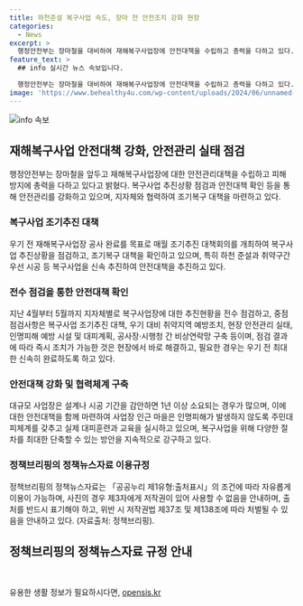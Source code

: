 ```yaml
---
title: 하천준설 복구사업 속도, 장마 전 안전조치 강화 현장
categories:
  - News
excerpt: >
  행정안전부는 장마철을 대비하여 재해복구사업장에 안전대책을 수립하고 총력을 다하고 있다. 특히 지난 3월부터 조기추진 대책회의를 개최하며 지자체와 협력하여 복구사업을 신속히 추진하고, 대규모 사업장을 직접 점검하는 등 안전대책을 강화하고 있다. 또한, 복구사업 조기추진 대책, 취약지역 예방조치, 인명피해 예방 시설 등을 중점 점검하고 즉시 조치가 가능한 사항에 대해 우선 처리하고 있다. 그 외에도 복구사업 진행을 위한 법적·행정적 절차를 최대한 단축하고 있다. 또한, 특별재난지역의 재해복구사업은 소규모환경영향평가 대상에서 제외하도록 하는 등 효율적인 대책을 추진하고 있다.
feature_text: >
  ## info 실시간 뉴스 속보입니다.

  행정안전부는 장마철을 대비하여 재해복구사업장에 안전대책을 수립하고 총력을 다하고 있다. 특히 지난 3월부터 조기추진 대책회의를 개최하며 지자체와 협력하여 복구사업을 신속히 추진하고, 대규모 사업장을 직접 점검하는 등 안전대책을 강화하고 있다. 또한, 복구사업 조기추진 대책, 취약지역 예방조치, 인명피해 예방 시설 등을 중점 점검하고 즉시 조치가 가능한 사항에 대해 우선 처리하고 있다. 그 외에도 복구사업 진행을 위한 법적·행정적 절차를 최대한 단축하고 있다. 또한, 특별재난지역의 재해복구사업은 소규모환경영향평가 대상에서 제외하도록 하는 등 효율적인 대책을 추진하고 있다.
image: 'https://www.behealthy4u.com/wp-content/uploads/2024/06/unnamed-file.png'
---
```


<p><img src="https://www.behealthy4u.com/wp-content/uploads/2024/06/unnamed-file.png" alt="info 속보" /></p>

<h2 data-ke-size="size26">재해복구사업 안전대책 강화, 안전관리 실태 점검</h2>

<p data-ke-size="size16">행정안전부는 장마철을 앞두고 재해복구사업장에 대한 안전관리대책을 수립하고 피해 방지에 총력을 다하고 있다고 밝혔다. 복구사업 추진상황 점검과 안전대책 확인 등을 통해 안전관리를 강화하고 있으며, 지자체와 협력하여 조기복구 대책을 마련하고 있다.</p>

<h3>복구사업 조기추진 대책</h3>

<p data-ke-size="size16">우기 전 재해복구사업장 공사 완료를 목표로 매월 조기추진 대책회의를 개최하여 복구사업 추진상황을 점검하고, 조기복구 대책을 확인하고 있으며, 특히 하천 준설과 취약구간 우선 시공 등 복구사업을 신속 추진하여 안전대책을 추진하고 있다.</p>

<h3>전수 점검을 통한 안전대책 확인</h3>

<p data-ke-size="size16">지난 4월부터 5월까지 지자체별로 복구사업장에 대한 추진현황을 전수 점검하고, 중점 점검사항은 복구사업 조기추진 대책, 우기 대비 취약지역 예방조치, 현장 안전관리 실태, 인명피해 예방 시설 및 대피계획, 공사장·시행청 간 비상연락망 구축 등이며, 점검 결과에 따라 즉시 조치가 가능한 것은 현장에서 바로 해결하고, 필요한 경우는 우기 전 최대한 신속히 완료하도록 하고 있다.</p>

<h3>안전대책 강화 및 협력체계 구축</h3>

<p data-ke-size="size16">대규모 사업장은 설계나 시공 기간을 감안하면 1년 이상 소요되는 경우가 많으며, 이에 대한 안전대책을 함께 마련하여 사업장 인근 마을은 인명피해가 발생하지 않도록 주민대피체계를 갖추고 실제 대피훈련과 교육을 실시하고 있으며, 복구사업을 위해 다양한 절차를 최대한 단축할 수 있는 방안을 지속적으로 강구하고 있다.</p>

<h3>정책브리핑의 정책뉴스자료 이용규정</h3>

<p data-ke-size="size16">정책브리핑의 정책뉴스자료는 「공공누리 제1유형:출처표시」의 조건에 따라 자유롭게 이용이 가능하며, 사진의 경우 제3자에게 저작권이 있어 사용할 수 없음을 안내하며, 출처를 반드시 표기해야 하고, 위반 시 저작권법 제37조 및 제138조에 따라 처벌될 수 있음을 안내하고 있다. (자료출처: 정책브리핑).</p>
<h2 data-ke-size="size26">정책브리핑의 정책뉴스자료 규정 안내</h2>

<p data-ke-size="size16">&nbsp;</p>
유용한 생활 정보가 필요하시다면, <a href="https://opensis.kr" rel="dofollow">opensis.kr</a>


